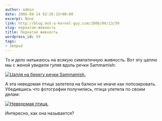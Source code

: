 ```yaml
---
author: admin
date: 2006-09-14 02:26:15+00:00
excerpt: None
link: http://blog.not-a-kernel-guy.com/2006/09/13/59
slug: пернатая-живность
title: Пернатая живность
wordpress_id: 59
tags:
- Зверьё
---
```


То и дело натыкаюсь на всякую симпатичную живность. Вот эту цаплю мы с женой увидели гуляя вдоль речки Sammamish:

[![Цапля на берегу речки Sammamish.](/2006/09/heron_small.jpg)](/2006/09/heron.jpg)

А эта неведомая птица залетела на балкон не иначе как попозировать. Убедившись что фотографии получились, птица улетела по своим делам:

[![Неведомая птица.](/2006/09/some_bird_small.jpg)](/2006/09/some_bird.jpg)

Интересно, как она называется?
